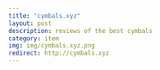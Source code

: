 ```yaml
---
title: "cymbals.xyz"
layout: post
description: reviews of the best cymbals
category: item
img: img/cymbals.xyz.png
redirect: http://cymbals.xyz
---
```



